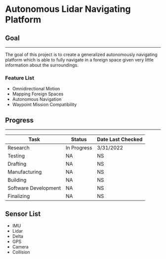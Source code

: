 # Autonomous Lidar Navigating Platform

## Goal
---
The goal of this project is to create a generalized autonomously navigating platform which is able to fully navigate in a foreign space given very little information about the surroundings.


### Feature List
- Omnidirectional Motion
- Mapping Foreign Spaces
- Autonomous Navigation
- Waypoint Mission Compatibility


## Progress
---

Task                    | Status        | Date Last Checked
---------               |----------     |---------
 Research               | In Progress   | 3/31/2022
 Testing                | NA            | NS
 Drafting               | NA            | NS
 Manufacturing          | NA            | NS
 Building               | NA            | NS
 Software Development   | NA            | NS
 Finalizing             | NA            | NS


## Sensor List
- IMU
- Lidar
- Delta
- GPS
- Camera
- Collision